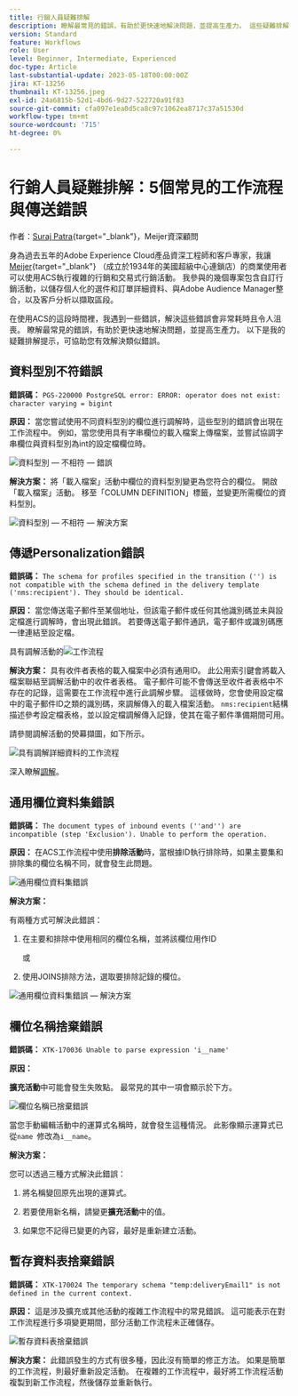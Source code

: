 ```yaml
---
title: 行銷人員疑難排解
description: 瞭解最常見的錯誤，有助於更快速地解決問題，並提高生產力。 這些疑難排解提示可協助您有效解決類似錯誤。
version: Standard
feature: Workflows
role: User
level: Beginner, Intermediate, Experienced
doc-type: Article
last-substantial-update: 2023-05-18T00:00:00Z
jira: KT-13256
thumbnail: KT-13256.jpeg
exl-id: 24a6815b-52d1-4bd6-9d27-522720a91f83
source-git-commit: cfa097e1ea0d5ca8c97c1062ea8717c37a51530d
workflow-type: tm+mt
source-wordcount: '715'
ht-degree: 0%

---
```


# 行銷人員疑難排解：5個常見的工作流程與傳送錯誤

作者：[Suraj Patra](https://www.linkedin.com/in/suraj-p-51612053/){target="_blank"}，Meijer資深顧問

身為過去五年的Adobe Experience Cloud產品資深工程師和客戶專家，我讓[Meijer](https://www.meijer.com/){target="_blank"} （成立於1934年的美國超級中心連鎖店）的商業使用者可以使用ACS執行複雜的行銷和交易式行銷活動。 我參與的幾個專案包含自訂行銷活動，以儲存個人化的選件和訂單詳細資料、與Adobe Audience Manager整合，以及客戶分析以擷取區段。


在使用ACS的這段時間裡，我遇到一些錯誤，解決這些錯誤會非常耗時且令人沮喪。 瞭解最常見的錯誤，有助於更快速地解決問題，並提高生產力。 以下是我的疑難排解提示，可協助您有效解決類似錯誤。

## 資料型別不符錯誤

**錯誤碼：**
`PGS-220000 PostgreSQL error: ERROR: operator does not exist: character varying = bigint`

**原因：**
當您嘗試使用不同資料型別的欄位進行調解時，這些型別的錯誤會出現在工作流程中。 例如，當您使用具有字串欄位的載入檔案上傳檔案，並嘗試協調字串欄位與資料型別為int的設定檔欄位時。

![資料型別 — 不相符 — 錯誤](/help/assets/kt-13256/data-type-mismatch.png)

**解決方案：**
將「載入檔案」活動中欄位的資料型別變更為您符合的欄位。 開啟「載入檔案」活動。 移至「COLUMN DEFINITION」標籤，並變更所需欄位的資料型別。


![資料型別 — 不相符 — 解決方案](/help/assets/kt-13256/data-type-mismatch-solution.png)

## 傳遞Personalization錯誤

**錯誤碼：**
`The schema for profiles specified in the transition ('') is not compatible with the schema defined in the delivery template ('nms:recipient'). They should be identical.`

**原因：**
當您傳送電子郵件至某個地址，但該電子郵件或任何其他識別碼並未與設定檔進行調解時，會出現此錯誤。 若要傳送電子郵件通訊，電子郵件或識別碼應一律連結至設定檔。

具有調解活動的![工作流程](/help/assets/kt-13256/del-persn-error-wf.png)

**解決方案：**
具有收件者表格的載入檔案中必須有通用ID。 此公用索引鍵會將載入檔案聯結至調解活動中的收件者表格。 電子郵件可能不會傳送至收件者表格中不存在的記錄，這需要在工作流程中進行此調解步驟。 這樣做時，您會使用設定檔中的電子郵件ID之類的識別碼，來調解傳入的載入檔案活動。 `nms:recipient`結構描述參考設定檔表格，並以設定檔調解傳入記錄，使其在電子郵件準備期間可用。

請參閱調解活動的熒幕擷圖，如下所示。

![具有調解詳細資料的工作流程](/help/assets/kt-13256/del-persn-error-wf-solution.png)

深入瞭解[調解](https://experienceleague.adobe.com/en/docs/campaign-standard/using/managing-processes-and-data/data-management-activities/reconciliation)。

## 通用欄位資料集錯誤

**錯誤碼：**
`The document types of inbound events (''and'') are incompatible (step 'Exclusion'). Unable to perform the operation. `

**原因：**
在ACS工作流程中使用**排除活動**&#x200B;時，當根據ID執行排除時，如果主要集和排除集的欄位名稱不同，就會發生此問題。


![通用欄位資料集錯誤](/help/assets/kt-13256/dataset-error.png)

**解決方案：**

有兩種方式可解決此錯誤：

1. 在主要和排除中使用相同的欄位名稱，並將該欄位用作ID

   或

2. 使用JOINS排除方法，選取要排除記錄的欄位。

![通用欄位資料集錯誤 — 解決方案](/help/assets/kt-13256/dataset-error-solution.png)

## 欄位名稱捨棄錯誤

**錯誤碼：**
`XTK-170036 Unable to parse expression 'i__name'`

**原因：**

**擴充活動**&#x200B;中可能會發生失敗點。 最常見的其中一項會顯示於下方。

![欄位名稱已捨棄錯誤](/help/assets/kt-13256/field-name-dropped-error.png)

當您手動編輯活動中的運算式名稱時，就會發生這種情況。 此影像顯示運算式已從`name `修改為`i__name`。

**解決方案：**

您可以透過三種方式解決此錯誤：

1. 將名稱變回原先出現的運算式。

2. 若要使用新名稱，請變更&#x200B;**擴充活動**&#x200B;中的值。

3. 如果您不記得已變更的內容，最好是重新建立活動。

## 暫存資料表捨棄錯誤 

**錯誤碼：**
`XTK-170024 The temporary schema "temp:deliveryEmail1" is not defined in the current context.`

**原因：**
這是涉及擴充或其他活動的複雜工作流程中的常見錯誤。 這可能表示在對工作流程進行多項變更期間，部分活動工作流程未正確儲存。

![暫存資料表捨棄錯誤](/help/assets/kt-13256/temp-table-dropped-error.png)

**解決方案：**
此錯誤發生的方式有很多種，因此沒有簡單的修正方法。 如果是簡單的工作流程，則最好重新設定活動。 在複雜的工作流程中，最好將工作流程活動複製到新工作流程，然後儲存並重新執行。
